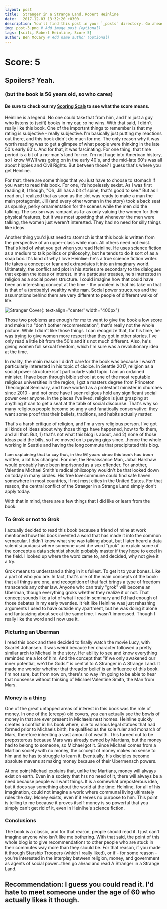 ```yaml
---
layout: post
title:  Stranger in a Strange Land, Robert Heinline
date:   2017-12-03 13:32:20 +0300
description: You’ll find this post in your `_posts` directory. Go ahead and edit it and re-build the site to see your changes. # Add post description (optional)
img: post-3.png # Add image post (optional)
tags: [scifi, Robert Heinline, Score 5]
author: Ben McCary # Add name author (optional)
---
```


# Score: 5

## Spoilers? Yeah.  

### (but the book is 56 years old, so who cares)

#### Be sure to check out my [Scoring Scale]({{site.baseurl}}/scoring-scale) to see what the score means.


Heinline is a legend. No one could take that from him, and I'm just a guy who listens to (scifi) books in my car, so he wins.  With that said, I didn't really like this book.  One of the important things to remember is that my rating is subjective - really subjective.  I'm basically just putting my reactions out there, and this book didn't do much for me.  The only reason why it was worth reading was to get a glimpse of what people were thinking in the late 50's early 60's.  And for that, it was fascinating. For one thing, that time period is a bit of a no-man's land for me. I'm not huge into American history, so I know WWII was going on in the early 40's, and the mid-late 60's was all about hippies and Civil Rights. But between those? I guess that's where you get Heinline.

For that, there are some things that you just have to choose to stomach if you want to read this book. For one, it's hopelessly sexist. As I was first reading it, I though, "Oh, Jill has a bit of spine, that's good to see." But as I read on, I realized that as soon as the plot was ready to make a man the main protagonist, Jill (and every other woman in the story) took a back seat as spunky, perky ornamentation for the scenes while the men did the talking. The sexism was rampant as far as only valuing the women for their physical features, but it was most upsetting that whenever the men were talking, the women just weren't interested. They had no need for silly things like ideas.

Another thing you'd just need to stomach is that this book is written from the perspective of an upper-class white man. All others need not exist. That's kind of what you get when you read Heinline. He uses science fiction as a medium to talk politics or philosophy, but he tends to do it sort of as a soap box.  It's kind of why I love Heinline: he's a true science fiction writer. He takes a concept or fear and extrapolates it into an imaginary world.  Ultimately, the conflict and plot in his stories are secondary to the dialogues that explain the ideas of interest. In this particular treaties, he's interested in religion as a social power structure. I could imagine how that could have been an interesting concept at the time - the problem is that his take on that is that of a (probably) wealthy white man.  Social power structures and the assumptions behind them are very different to people of different walks of life.

![Stranger Cover]({{site.baseurl}}/assets/img/stranger2.jpg){: text-align="center" width="400px"}


Those two problems are enough for me to want to give the book a low score and make it a "don't bother recommendation", that's really not the whole picture. While I didn't like those things, I can recognize that, for his time, he was trying to give women more respect than they got in other stories.  I've only read a little bit from the 50's and it's not much different.  Also, he's giving women full sexual freedom, which I'm sure was a revolutionary idea at the time.

In reality, the main reason I didn't care for the book was because I wasn't particularly interested in his topic of choice. In Seattle 2017, religion as a social power structure isn't particularly valid topic. I am an ordained minister. I have been through bible school at one of the most reputable religious universities in the region, I got a masters degree from Princeton Theological Seminary, and have worked as a protestant minister in churches since 2010 - and not once have I seen religious hold any significant social power over anyone. In the places I've lived, religion is just grasping at anything it can to get a seat at the table of social discourse. That's why so many religious people become so angry and fanatically conservative: they want some proof that their beliefs, traditions, and habits actually matter.

That's a harsh critique of religion, and I'm a very religious person. I've got all kinds of ideas about why those things have happened, how to fix them, and all that. But, 1) that's not what this blog is about, and 2) none of those ideas paid the bills, so I've moved on to paying gigs since...hence the whole working in Seattle and having the long commute that precipitated this blog.

I am explaining that to say that, in the 56 years since this book has been written, a lot has changed. For one, the Renaissance Man, Jubal Harshaw would probably have been imprisoned as a sex offender. For another, Valentine Michael Smith's radical philosophy wouldn't be that looked down on today in many circles. His free love commune could find safe haven somewhere in most countries, if not most cities in the United States. For that reason, the central conflict of the Stranger in a Strange Land simply don't apply today.

With that in mind, there are a few things that I did like or learn from the book:

### To Grok or not to Grok  
I actually decided to read this book because a friend of mine at work mentioned how this book invented a word that has made it into the common vernacular. I didn't know what she was talking about, but I later heard a data scientist podacst where someone used the word "grok" to explain some of the concepts a data scientist should probably master if they hope to excel in the field. I looked up where the word came to, and decided, why not give it a try.

Grok means to understand a thing in it's fullest. To get it to your bones. Like a part of who you are. In fact, that's one of the main concepts of the book: that all things are one, and recognition of that fact brings a type of freedom transcends any other law. Anyone who can truly "grok" will become an Uberman, though everything groks whether they realize it or not. That concept sounds like a lot of what I read in seminary and I'd had enough of those debates in my early twenties. It felt like Heinline was just rehashing arguments I used to have outside my apartment, but he was doing it alone and fantasizing about sex at the same time. I wasn't impressed. Though I really like the word and I now use it.  


### Picturing an Uberman  
I read this book and then decided to finally watch the movie Lucy, with Scarlet Johansen. It was weird because her character followed a pretty similar arch to Michael in the story. Her ability to see and know everything reminded me a lot of him.  And the concept that "if we only awakened our inner potential, we'd be Gods!" is central to A Stranger in A Strange Land. It made me wonder whether that thread or belief is an influence of this book.  I'm not sure, but from now on, there's no way I'm going to be able to hear that nonsense without thinking of Michael Valentine Smith, the Man from Mars.


### Money is a thing  
One of the great untapped areas of interest in this book was the role of money. In one of the (creepy) old covers, you can actually see the bowls of money in that are ever present in Michaels nest homes. Heinline quickly creates a conflict in his book where, due to various legal statues that had formed prior to Michaels birth, he qualified as the sole ruler and monarch of Mars, therefore inheriting a vast amount of wealth. This turned out to be preposterous because Mars was already owned by Martians, but the money had to belong to someone, so Michael got it. Since Michael comes from a Martian society with no money, the concept of money makes no sense to him and he has to struggle to learn it. Eventually, his disciples become absolute mavens at making money because of their Ubermensch powers.  

At one point Michael explains that, unlike the Martians, money will always exist on earth.  Even in a society that has no need of it, there will always be a need because people will want things.  It is a somewhat preposterous idea, but it does say something about the world at the time: Heinline, for all of his imagination, could not imagine a world where communal living ultimately rules the day. Money exists, even if it serves no purpose to him. This point is telling to me because it proves itself: money is so powerful that you simply can't get rid of it, even in Heinline's science fiction.


### Conclusions  

The book is a classic, and for that reason, people should read it. I just can't imagine anyone who isn't like me bothering.  With that said, the point of this whole blog is to give recommendations to other people who are stuck in their commutes way more than they should be.  For that reason, if you made it through Starship Troopers (which I really liked), or if - for some reason - you're interested in the interplay between religion, money, and government as agents of social power...then go ahead and read A Stranger in a Strange Land.

## Recommendation: I guess you could read it. I'd hate to meet someone under the age of 60 who actually likes it though.

